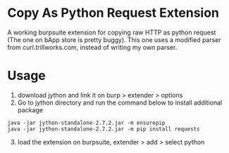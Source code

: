 
# Copy As Python Request Extension
A working burpsuite extension for copying raw HTTP as python request (The one on bApp store is pretty buggy). This one uses a modified parser from curl.trillworks.com, instead of writing my own parser. 

# Usage
1. download jython and link it on burp > extender > options 
2. Go to jython directory and run the command below to install additional package
```
java -jar jython-standalone-2.7.2.jar -m ensurepip
java -jar jython-standalone-2.7.2.jar -m pip install requests
```
3. load the extension on burpsuite, extender > add > select python